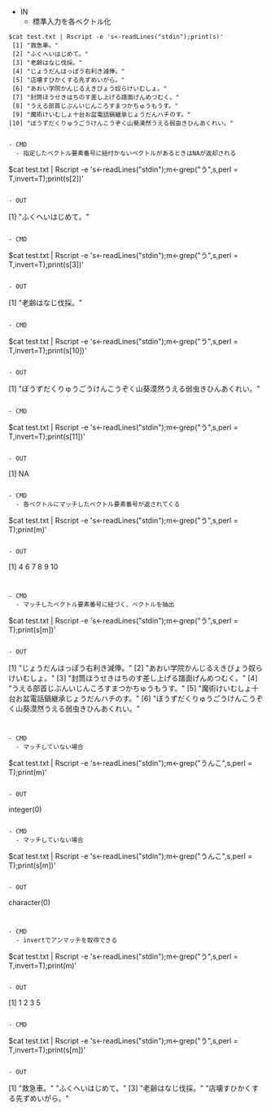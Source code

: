 - IN
  - 標準入力を各ベクトル化
```
$cat test.txt | Rscript -e 's<-readLines("stdin");print(s)'
 [1] "救急車。"
 [2] "ふくへいはじめて。"
 [3] "老齢はなじ伐採。"
 [4] "じょうだんはっぽう右利き減俸。"
 [5] "店壊すひかくする先ずめいがら。"
 [6] "あおい学院かんじるえきびょう奴らけいむしょ。"
 [7] "封筒ほうせきはちのす差し上げる譜面げんめつむく。"
 [8] "うえる部首じぶんいじんころすまつかちゅうもうす。"
 [9] "魔術けいむしょ十台お盆電話鍋継承じょうだんハチのす。"
[10] "ぼうずだくりゅうごうけんこうぞく山葵漠然うえる弱虫きひんあくれい。"


- CMD
  - 指定したベクトル要素番号に紐付かないベクトルがあるときはNAが返却される
```
$cat test.txt | Rscript -e 's<-readLines("stdin");m<-grep("う",s,perl = T,invert=T);print(s[2])'
```

- OUT

```
[1] "ふくへいはじめて。"
```

- CMD

```
$cat test.txt | Rscript -e 's<-readLines("stdin");m<-grep("う",s,perl = T,invert=T);print(s[3])'
```

- OUT
```
[1] "老齢はなじ伐採。"
```

- CMD
```
$cat test.txt | Rscript -e 's<-readLines("stdin");m<-grep("う",s,perl = T,invert=T);print(s[10])'
```

- OUT
```
[1] "ぼうずだくりゅうごうけんこうぞく山葵漠然うえる弱虫きひんあくれい。"
```

- CMD

```
$cat test.txt | Rscript -e 's<-readLines("stdin");m<-grep("う",s,perl = T,invert=T);print(s[11])'
```

- OUT
```
[1] NA
```

- CMD
  - 各ベクトルにマッチしたベクトル要素番号が返されてくる
```
$cat test.txt | Rscript -e 's<-readLines("stdin");m<-grep("う",s,perl = T);print(m)'
```

- OUT
```
[1]  4  6  7  8  9 10
```


- CMD
  - マッチしたベクトル要素番号に紐づく、ベクトルを抽出

```
$cat test.txt | Rscript -e 's<-readLines("stdin");m<-grep("う",s,perl = T);print(s[m])'
```

- OUT

```
[1] "じょうだんはっぽう右利き減俸。"
[2] "あおい学院かんじるえきびょう奴らけいむしょ。"
[3] "封筒ほうせきはちのす差し上げる譜面げんめつむく。"
[4] "うえる部首じぶんいじんころすまつかちゅうもうす。"
[5] "魔術けいむしょ十台お盆電話鍋継承じょうだんハチのす。"
[6] "ぼうずだくりゅうごうけんこうぞく山葵漠然うえる弱虫きひんあくれい。"
```


- CMD
  - マッチしていない場合
```
$cat test.txt | Rscript -e 's<-readLines("stdin");m<-grep("うんこ",s,perl = T);print(m)'
```

- OUT

```
integer(0)
```

- CMD
  - マッチしていない場合
```
$cat test.txt | Rscript -e 's<-readLines("stdin");m<-grep("うんこ",s,perl = T);print(s[m])'
```

- OUT

```
character(0)
```


- CMD
  - invertでアンマッチを取得できる
```
$cat test.txt | Rscript -e 's<-readLines("stdin");m<-grep("う",s,perl = T,invert=T);print(m)'
```

- OUT

```
[1] 1 2 3 5
```

- CMD

```
$cat test.txt | Rscript -e 's<-readLines("stdin");m<-grep("う",s,perl = T,invert=T);print(s[m])'
```

- OUT

```
[1] "救急車。"                       "ふくへいはじめて。"
[3] "老齢はなじ伐採。"               "店壊すひかくする先ずめいがら。"
```
